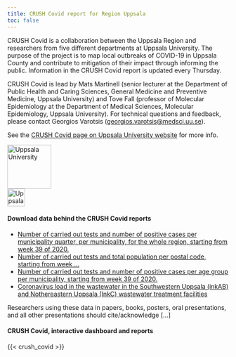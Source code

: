 ```yaml
---
title: CRUSH Covid report for Region Uppsala
toc: false
---
```


<div class="containter"><div class="row mr-2"><div class="col-lg-10"><p>CRUSH Covid is a collaboration between the Uppsala Region and researchers from five different departments at Uppsala University. The purpose of the project is to map local outbreaks of COVID-19 in Uppsala County and contribute to mitigation of their impact through informing the public. Information in the CRUSH Covid report is updated every Thursday.</p><p>CRUSH Covid is lead by Mats Martinell (senior lecturer at the Department of Public Health and Caring Sciences, General Medicine and Preventive Medicine, Uppsala University) and Tove Fall (professor of Molecular Epidemiology at the Department of Medical Sciences, Molecular Epidemiology, Uppsala University). For technical questions and feedback, please contact Georgios Varotsis (<a href="mailto:georgios.varotsis@medsci.uu.se">georgios.varotsis@medsci.uu.se</a>).</p><p>See the <a href="https://www.uu.se/forskning/projekt/crush-covid/">CRUSH Covid page on Uppsala University website</a> for more info.</p></div><div class="col-lg-2"><div class="row justify-content-center mb-2"><img src="/img/logos/uu_logo.png" alt="Uppsala University" height="100"></div>
<div class="row justify-content-center mb-2"><img src="/img/logos/regionuppsala_logo.png" alt="Uppsala University" height="40"></div></div></div></div>

#### Download data behind the CRUSH Covid reports

* [Number of carried out tests and number of positive cases per municipality quarter, per municipality, for the whole region, starting from week 39 of 2020.](#)
* [Number of carried out tests and total population per postal code, starting from week ...](#)
* [Number of carried out tests and number of positive cases per age group per municipality, starting from week 39 of 2020.](#)
* [Coronavirus load in the wastewater in the Southwestern Uppsala (inkAB) and Nothereastern Uppsala (InkC) wastewater treatment facilities](#)

Researchers using these data in papers, books, posters, oral presentations, and all other presentations should cite/acknowledge [...]

#### CRUSH Covid, interactive dashboard and reports

{{< crush_covid >}}
